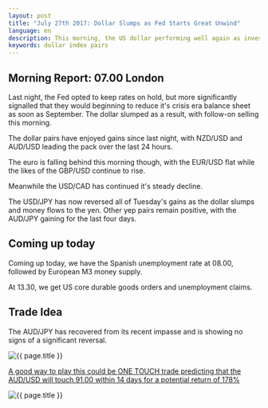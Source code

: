 ```yaml
---
layout: post
title: "July 27th 2017: Dollar Slumps as Fed Starts Great Unwind"
language: en
description: This morning, the US dollar performing well again as investors eye tonight's FOMC meeting. No change is expected, but hints as to the future direction of travel will be a market mover as ever
keywords: dollar index pairs
---
```

## Morning Report: 07.00 London

Last night, the Fed opted to keep rates on hold, but more significantly signalled that they would beginning to reduce it's crisis era balance sheet as soon as September. The dollar slumped as a result, with follow-on selling this morning. 

The dollar pairs have enjoyed gains since last night, with NZD/USD and AUD/USD leading the pack over the last 24 hours. 

The euro is falling behind this morning though, with the EUR/USD flat while the likes of the GBP/USD continue to rise. 

Meanwhile the USD/CAD has continued it's steady decline.

The USD/JPY has now reversed all of Tuesday's gains as the dollar slumps and money flows to the yen. Other yep pairs remain positive, with the AUD/JPY gaining for the last four days. 

## Coming up today

Coming up today, we have the Spanish unemployment rate at 08.00, followed by European M3 money supply. 

At 13.30, we get US core durable goods orders and unemployment claims. 

## Trade Idea

The AUD/JPY has recovered from its recent impasse and is showing no signs of a significant reversal. 

<img class="post-image" src="{{ site.url }}/images/2017-07-27_07-13-35.jpg" alt="{{ page.title }}" title="{{ page.title }}">

<a href="%LINK%%?currency=GBP&market=forex&underlying=frxAUDJPY&formname=touchnotouch&duration_amount=14&duration_units=d&amount=10&amount_type=payout&expiry_type=duration&barrier=91.00" target="_blank">A good way to play this could be ONE TOUCH trade predicting that the AUD/USD will touch 91.00 within 14 days for a potential return of 178%</a>

<img class="post-image" src="{{ site.url }}/images/2017-07-27_07-16-12.jpg" alt="{{ page.title }}" title="{{ page.title }}">